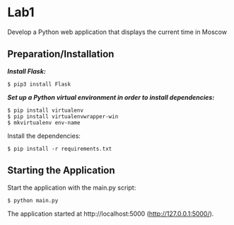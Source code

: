 # Lab1

Develop a Python web application that displays the current time in Moscow

## Preparation/Installation

***Install Flask:***
```
$ pip3 install Flask
```

***Set up a Python virtual environment in order to install dependencies:***
```
$ pip install virtualenv
$ pip install virtualenvwrapper-win
$ mkvirtualenv env-name
```

Install the dependencies:

```
$ pip install -r requirements.txt
```

## Starting the Application

Start the application with the main.py script:

```
$ python main.py
```

The application started at http://localhost:5000 (http://127.0.0.1:5000/).
